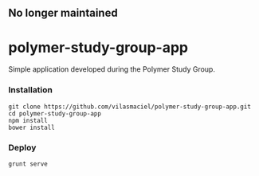 ## No longer maintained

# polymer-study-group-app

Simple application developed during the Polymer Study Group.

### Installation

```
git clone https://github.com/vilasmaciel/polymer-study-group-app.git 
cd polymer-study-group-app
npm install
bower install
```

### Deploy

```
grunt serve 
```
